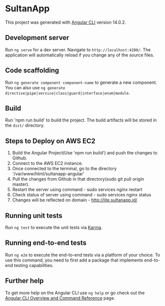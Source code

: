 # SultanApp

This project was generated with [Angular CLI](https://github.com/angular/angular-cli) version 14.0.2.

## Development server

Run `ng serve` for a dev server. Navigate to `http://localhost:4200/`. The application will automatically reload if you change any of the source files.

## Code scaffolding

Run `ng generate component component-name` to generate a new component. You can also use `ng generate directive|pipe|service|class|guard|interface|enum|module`.

## Build

Run 'npm run build' to build the project. The build artifacts will be stored in the `dist/` directory.

## Steps to Deploy on AWS EC2

1. Build the Angular Project(Use 'npm run build') and push the changes to Github.
2. Connect to the AWS EC2 instance.
3. Once connected to the terminal, go to the directory '/var/www/html/sultanapp-angular'
4. Pull the changes from Github in that directory(sudo git pull origin master).
5. Restart the server using command - sudo services nginx restart
6. Check status of server using command - sudo services nginx status
7. Changes will be reflected on domain - http://lite.sultanapp.id/

## Running unit tests

Run `ng test` to execute the unit tests via [Karma](https://karma-runner.github.io).

## Running end-to-end tests

Run `ng e2e` to execute the end-to-end tests via a platform of your choice. To use this command, you need to first add a package that implements end-to-end testing capabilities.



## Further help

To get more help on the Angular CLI use `ng help` or go check out the [Angular CLI Overview and Command Reference](https://angular.io/cli) page.
